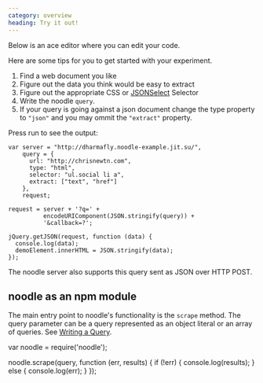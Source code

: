 ```yaml
--- 
category: overview
heading: Try it out!
---
```


Below is an ace editor where you can edit your code.  

Here are some tips for you to get started with your experiment.  

1. Find a web document you like
2. Figure out the data you think would be easy to extract
3. Figure out the appropriate CSS or [JSONSelect]() Selector
4. Write the noodle `query`.
5. If your query is going against a json document change the 
type property to `"json"` and you may ommit the `"extract"` 
property.

Press run to see the output:

    var server = "http://dharmafly.noodle-example.jit.su/",
        query = {
          url: "http://chrisnewtn.com",
          type: "html",
          selector: "ul.social li a",
          extract: ["text", "href"]
        },
        request;

    request = server + '?q=' +
              encodeURIComponent(JSON.stringify(query)) +
              '&callback=?';

    jQuery.getJSON(request, function (data) {
      console.log(data);
      demoElement.innerHTML = JSON.stringify(data);
    });

The noodle server also supports this query sent as JSON over 
HTTP POST.

## noodle as an npm module

The main entry point to noodle's functionality is the `scrape` method. The 
query parameter can be a query represented as an object literal or an array 
of queries. See 
[Writing a Query](http://dharmafly.github.com/noodle/reference/#writing-a-query).

  var noodle = require('noodle');

  noodle.scrape(query, function (err, results) {
    if (!err) {
      console.log(results);
    } else {
      console.log(err);
    }
  });
